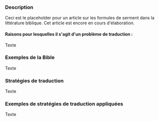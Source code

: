 ### Description

Ceci est le placeholder pour un article sur les formules de serment dans la littérature biblique. Cet article est encore en cours d'élaboration.


#### Raisons pour lesquelles il s'agit d'un problème de traduction :

Texte

### Exemples de la Bible

Texte

### Stratégies de traduction

Texte

### Exemples de stratégies de traduction appliquées

Texte
